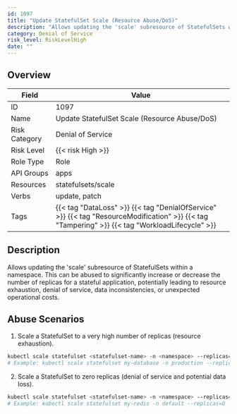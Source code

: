 ```yaml
---
id: 1097
title: "Update StatefulSet Scale (Resource Abuse/DoS)"
description: "Allows updating the 'scale' subresource of StatefulSets within a namespace. This can be abused to significantly increase or decrease the number of replicas for a stateful application, potentially leading to resource exhaustion, denial of service, data inconsistencies, or unexpected operational costs."
category: Denial of Service
risk_level: RiskLevelHigh
date: ""
---
```


## Overview

| Field         | Value                                                                                                                                           |
| ------------- | ----------------------------------------------------------------------------------------------------------------------------------------------- |
| ID            | 1097                                                                                                                                            |
| Name          | Update StatefulSet Scale (Resource Abuse/DoS)                                                                                                   |
| Risk Category | Denial of Service                                                                                                                               |
| Risk Level    | {{< risk High >}}                                                                                                                               |
| Role Type     | Role                                                                                                                                            |
| API Groups    | apps                                                                                                                                            |
| Resources     | statefulsets/scale                                                                                                                              |
| Verbs         | update, patch                                                                                                                                   |
| Tags          | {{< tag "DataLoss" >}} {{< tag "DenialOfService" >}} {{< tag "ResourceModification" >}} {{< tag "Tampering" >}} {{< tag "WorkloadLifecycle" >}} |

## Description

Allows updating the 'scale' subresource of StatefulSets within a namespace. This can be abused to significantly increase or decrease the number of replicas for a stateful application, potentially leading to resource exhaustion, denial of service, data inconsistencies, or unexpected operational costs.

## Abuse Scenarios

1. Scale a StatefulSet to a very high number of replicas (resource exhaustion).

```bash {copy=true}
kubectl scale statefulset <statefulset-name> -n <namespace> --replicas=1000
# Example: kubectl scale statefulset my-database -n production --replicas=1000

```

2. Scale a StatefulSet to zero replicas (denial of service and potential data loss).

```bash {copy=true}
kubectl scale statefulset <statefulset-name> -n <namespace> --replicas=0
# Example: kubectl scale statefulset my-redis -n default --replicas=0

```
